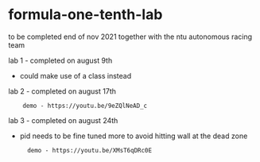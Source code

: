 # formula-one-tenth-lab

to be completed end of nov 2021 together with the ntu autonomous racing team

lab 1 - completed on august 9th

- could make use of a class instead

lab 2 - completed on august 17th

        demo - https://youtu.be/9eZQlNeAD_c
    
lab 3 - completed on august 24th

- pid needs to be fine tuned more to avoid hitting wall at the dead zone

        demo - https://youtu.be/XMsT6qDRc0E
